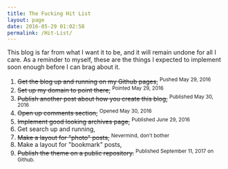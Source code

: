 ```yaml
---
title: The Fucking Hit List
layout: page
date: 2016-05-29 01:02:58
permalink: /Hit-List/
---
```

This blog is far from what I want it to be, and it will remain undone for all I care. As a reminder to myself, these are the things I expected to implement soon enough before I can brag about it.

1. ~~Get the blog up and running on my Github pages,~~ <sup>Pushed May 29, 2016</sup>
2. ~~Set up my domain to point there,~~ <sup>Pointed May 29, 2016</sup>
3. ~~Publish another post about how you create this blog,~~ <sup>Published May 30, 2016</sup>
4. ~~Open up comments section,~~ <sup>Opened May 30, 2016</sup>
5. ~~Implement good looking archives page,~~ <sup>Published June 29, 2016</sup>
6. Get search up and running,
7. ~~Make a layout for "photo" posts,~~ <sup>Nevermind, don't bother</sup>
8. Make a layout for "bookmark" posts,
9. ~~Publish the theme on a public repository.~~ <sup>Published September 11, 2017 on Github.</sup>
